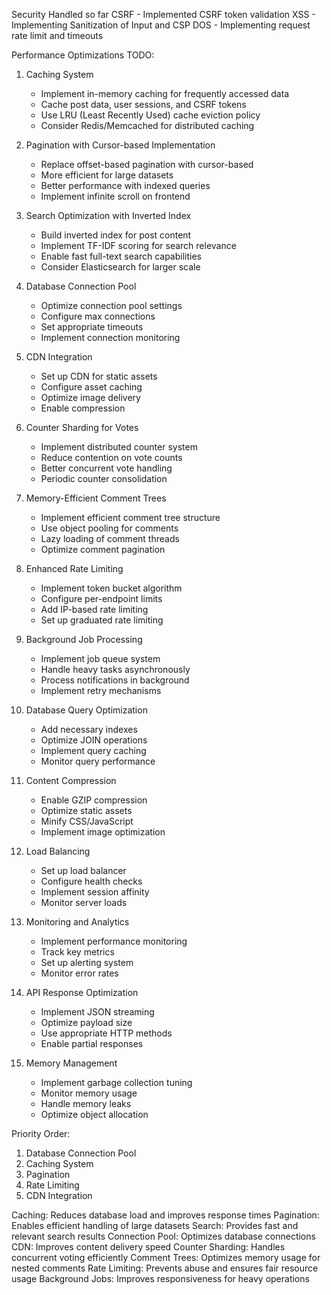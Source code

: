 Security Handled so far
  CSRF - Implemented CSRF token validation
  XSS - Implementing  Sanitization of Input and CSP
  DOS - Implementing request rate limit and timeouts

Performance Optimizations TODO:

1. Caching System
   - Implement in-memory caching for frequently accessed data
   - Cache post data, user sessions, and CSRF tokens
   - Use LRU (Least Recently Used) cache eviction policy
   - Consider Redis/Memcached for distributed caching

2. Pagination with Cursor-based Implementation
   - Replace offset-based pagination with cursor-based
   - More efficient for large datasets
   - Better performance with indexed queries
   - Implement infinite scroll on frontend

3. Search Optimization with Inverted Index
   - Build inverted index for post content
   - Implement TF-IDF scoring for search relevance
   - Enable fast full-text search capabilities
   - Consider Elasticsearch for larger scale

4. Database Connection Pool
   - Optimize connection pool settings
   - Configure max connections
   - Set appropriate timeouts
   - Implement connection monitoring

5. CDN Integration
   - Set up CDN for static assets
   - Configure asset caching
   - Optimize image delivery
   - Enable compression

6. Counter Sharding for Votes
   - Implement distributed counter system
   - Reduce contention on vote counts
   - Better concurrent vote handling
   - Periodic counter consolidation

7. Memory-Efficient Comment Trees
   - Implement efficient comment tree structure
   - Use object pooling for comments
   - Lazy loading of comment threads
   - Optimize comment pagination

8. Enhanced Rate Limiting
   - Implement token bucket algorithm
   - Configure per-endpoint limits
   - Add IP-based rate limiting
   - Set up graduated rate limiting

9. Background Job Processing
   - Implement job queue system
   - Handle heavy tasks asynchronously
   - Process notifications in background
   - Implement retry mechanisms

10. Database Query Optimization
    - Add necessary indexes
    - Optimize JOIN operations
    - Implement query caching
    - Monitor query performance

11. Content Compression
    - Enable GZIP compression
    - Optimize static assets
    - Minify CSS/JavaScript
    - Implement image optimization

12. Load Balancing
    - Set up load balancer
    - Configure health checks
    - Implement session affinity
    - Monitor server loads

13. Monitoring and Analytics
    - Implement performance monitoring
    - Track key metrics
    - Set up alerting system
    - Monitor error rates

14. API Response Optimization
    - Implement JSON streaming
    - Optimize payload size
    - Use appropriate HTTP methods
    - Enable partial responses

15. Memory Management
    - Implement garbage collection tuning
    - Monitor memory usage
    - Handle memory leaks
    - Optimize object allocation

Priority Order:
1. Database Connection Pool
2. Caching System
3. Pagination
4. Rate Limiting
5. CDN Integration

Caching: Reduces database load and improves response times
Pagination: Enables efficient handling of large datasets
Search: Provides fast and relevant search results
Connection Pool: Optimizes database connections
CDN: Improves content delivery speed
Counter Sharding: Handles concurrent voting efficiently
Comment Trees: Optimizes memory usage for nested comments
Rate Limiting: Prevents abuse and ensures fair resource usage
Background Jobs: Improves responsiveness for heavy operations
